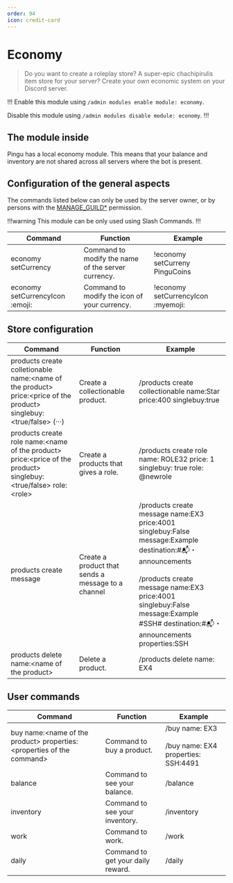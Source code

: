 ```yaml
---
order: 94
icon: credit-card
---
```


# Economy
> Do you want to create a roleplay store? A super-epic chachipirulis item store for your server? Create your own economic system on your Discord server.

!!!
Enable this module using `/admin modules enable module: economy`.

Disable this module using `/admin modules disable module: economy`.
!!!

## The module inside

Pingu has a local economy module. This means that your balance and inventory are not shared across all servers where the bot is present.

## Configuration of the general aspects

The commands listed below can only be used by the server owner, or by persons with the [MANAGE_GUILD\*](https://discord.com/developers/docs/topics/permissions) permission.

!!!warning
This module can be only used using Slash Commands.
!!!

| Command | Function | Example |
| ------------------------------- | ----------------------------------------------------------- | ---------------------------------- |
| economy setCurrency | Command to modify the name of the server currency. | !economy setCurreny PinguCoins |
| economy setCurrencyIcon :emoji: | Command to modify the icon of your currency.| !economy setCurrencyIcon :myemoji: |

## Store configuration

| Command | Function | Example |
| ------------------------------- | ----------------------------------------------------------- | ---------------------------------- |
| products create colletionable name:\<name of the product> price:\<price of the product> singlebuy:\<true/false> (···)| Create a collectionable product. | /products create collectionable name:Star price:400 singlebuy:true |
| products create role name:\<name of the product> price:\<price of the product> singlebuy:\<true/false> role:\<role> | Create a products that gives a role. | /products create role name: ROLE32 price: 1 singlebuy: true role: @newrole |
| products create message | Create a product that sends a message to a channel | /products create message name:EX3 price:4001 singlebuy:False message:Example destination:#📬・announcements <br><br> /products create message name:EX3 price:4001 singlebuy:False message:Example #SSH# destination:#:mailbox_with_mail:・announcements properties:SSH  |
| products delete name:\<name of the product> | Delete a product. | /products delete name: EX4 |

## User commands

| Command | Function | Example |
| ------------------------------- | ----------------------------------------------------------- | ---------------------------------- |
| buy name:\<name of the product> properties:\<properties of the command> | Command to buy a product. | /buy name: EX3 <br><br> /buy name: EX4 properties: SSH:4491 |
| balance | Command to see your balance. | /balance |
| inventory | Command to see your inventory. | /inventory |
| work | Command to work. | /work |
| daily | Command to get your daily reward. | /daily |